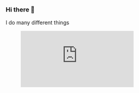### Hi there 👋

<!--
**mgray88/mgray88** is a ✨ _special_ ✨ repository because its `README.md` (this file) appears on your GitHub profile.

Here are some ideas to get you started:

- 🔭 I’m currently working on ...
- 🌱 I’m currently learning ...
- 👯 I’m looking to collaborate on ...
- 🤔 I’m looking for help with ...
- 💬 Ask me about ...
- 📫 How to reach me: ...
- 😄 Pronouns: ...
- ⚡ Fun fact: ...
-->

I do many different things

<figure><embed src="https://wakatime.com/share/@b32cc73f-8ff3-45f2-8f5f-6d94d18bd2fa/c2321554-2b5d-4293-8cdc-86f099a978ce.svg"></embed></figure>
